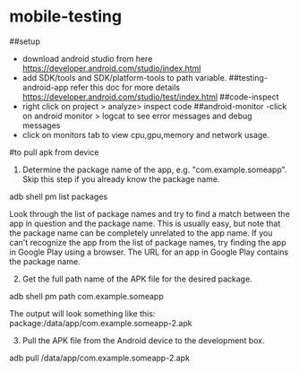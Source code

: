 # mobile-testing
##setup
- download android studio from here https://developer.android.com/studio/index.html
- add SDK/tools and SDK/platform-tools to path variable.
##testing-android-app
refer this doc for more details https://developer.android.com/studio/test/index.html
##code-inspect
- right click on project > analyze> inspect code
##android-monitor
-click on android monitor > logcat to see error messages and debug messages
- click on monitors  tab to view cpu,gpu,memory and network usage.

#to pull apk from device
1) Determine the package name of the app, e.g. "com.example.someapp". Skip this step if you already know the package name.

 adb shell pm list packages

Look through the list of package names and try to find a match between the app in question and the package name. This is usually easy, but note that the package name can be completely unrelated to the app name. If you can't recognize the app from the list of package names, try finding the app in Google Play using a browser. The URL for an app in Google Play contains the package name.

2) Get the full path name of the APK file for the desired package.

adb shell pm path com.example.someapp

The output will look something like this: package:/data/app/com.example.someapp-2.apk

3) Pull the APK file from the Android device to the development box.

adb pull /data/app/com.example.someapp-2.apk


